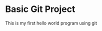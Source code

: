 # Basic Git Project

This is my first hello world program using git

```clang++ -Wall -g main.cpp -o HelloWorld